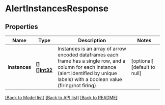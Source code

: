 # AlertInstancesResponse

## Properties
Name | Type | Description | Notes
------------ | ------------- | ------------- | -------------
**Instances** | [**[][]int32**](array.md) | Instances is an array of arrow encoded dataframes each frame has a single row, and a column for each instance (alert identified by unique labels) with a boolean value (firing/not firing) | [optional] [default to null]

[[Back to Model list]](../README.md#documentation-for-models) [[Back to API list]](../README.md#documentation-for-api-endpoints) [[Back to README]](../README.md)


